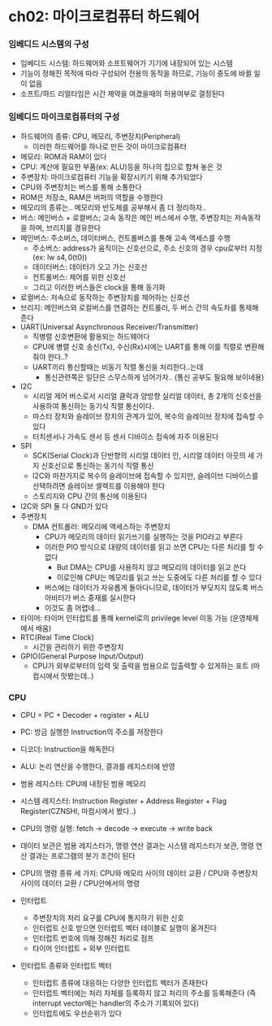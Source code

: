 # ch02: 마이크로컴퓨터 하드웨어

### 임베디드 시스템의 구성
* 임베디드 시스템: 하드웨어와 소프트웨어가 기기에 내장되어 있는 시스템
* 기능이 정해진 목적에 따라 구성되어 전용의 동작을 하므로, 기능이 중도에 바뀔 일이 없음
* 소프트/하드 리얼타임은 시간 제약을 여겼을때의 허용여부로 결정된다

### 임베디드 마이크로컴퓨터의 구성
* 하드웨어의 종류: CPU, 메모리, 주변장치(Peripheral)
   * 이러한 하드웨어를 하나로 만든 것이 마이크로컴퓨터
* 메모리: ROM과 RAM이 있다
* CPU: 계산에 필요한 부품(ex: ALU)등을 하나의 칩으로 합쳐 놓은 것
* 주변장치: 마이크로컴퓨터 기능을 확장시키기 위해 추가되었다
* CPU와 주변장치는 버스를 통해 소통한다
* ROM은 저장소, RAM은 버퍼의 역할을 수행한다
* 메모리의 종류는.. 메모리와 반도체를 공부해서 좀 더 정리하자..
* 버스: 메인버스 + 로컬버스; 고속 동작은 메인 버스에서 수행, 주변장치는 저속동작을 하며, 브리지를 경유한다
* 메인버스: 주소버스, 데이터버스, 컨트롤버스를 통해 고속 액세스를 수행
    * 주소버스: address가 움직이는 신호선으로, 주소 신호의 경우 cpu로부터 지정 (ex: lw $s4, 0($t0))
    * 데이터버스: 데이터가 오고 가는 신호선
    * 컨트롤버스: 제어를 위한 신호선
    * 그리고 이러한 버스들은 clock을 통해 동기화
* 로컬버스: 저속으로 동작하는 주변장치를 제어하는 신호선
* 브리지: 메인버스와 로컬버스를 연결하는 컨트롤러, 두 버스 간의 속도차를 통제해준다
* UART(Universal Asynchronous Receiver/Transmitter)
    * 직병렬 신호변환에 활용되는 하드웨어다
    * CPU에 병렬 신호 송신(Tx), 수신(Rx)시에는 UART를 통해 이를 직렬로 변환해줘야 한다..?
    * UART끼리 통신할때는 비동기 직렬 통신을 처리한다..는데
      * 통신관련쪽은 일단은 스무스하게 넘어가자.. (통신 공부도 필요해 보이네용)
* I2C
    * 시리얼 제어 버스로서 시리얼 클럭과 양방향 실리얼 데이터, 총 2개의 신호선을 사용하여 통신하는 동기식 직렬 통신이다.
    * 마스터 장치와 슬레이브 장치의 관계가 있어, 복수의 슬레이브 장치에 접속할 수 있다
    * 터치센서나 가속도 센서 등 센서 디바이스 접속에 자주 이용된다
* SPI
    * SCK(Serial Clock)과 단반향의 시리얼 데이터 인, 시리얼 데이터 아웃의 세 가지 신호선으로 통신하는 동기식 직렬 통신
    * I2C와 마찬가지로 복수의 슬레이브에 접속할 수 있지만, 슬레이브 디바이스를 선택하려면 슬레이브 셀렉트를 이용해야 한다
    * 스토리지와 CPU 간의 통신에 이용된다
* I2C와 SPI 둘 다 GND가 있다
* 주변장치
  * DMA 컨트롤러: 메모리에 액세스하는 주변장치
    * CPU가 메모리의 데이터 읽기쓰기를 실행하는 것을 PIO라고 부른다
    * 이러한 PIO 방식으로 대량의 데이터를 읽고 쓰면 CPU는 다른 처리를 할 수 없다
      * But DMA는 CPU를 사용하지 않고 메모리의 데이터를 읽고 쓴다
      * 이로인해 CPU는 메모리를 읽고 쓰는 도중에도 다른 처리를 할 수 있다
    * 버스에는 데이터가 자유롭게 돌아다니므로, 데이터가 부딪치지 않도록 버스 아비터가 버스 중재를 실시한다
    * 이것도 좀 어렵네...
* 타이머: 타이머 인터럽트를 통해 kernel로의 privilege level 이동 가능 (운영체제에서 배움)
* RTC(Real Time Clock)
    * 시간을 관리하기 위한 주변장치
* GPIO(General Purpose Input/Output)
    * CPU가 외부로부터의 입력 및 출력을 범용으로 입출력할 수 있게하는 포트 (마컴시에서 맛봤는데..)

### CPU
* CPU = PC + Decoder + register + ALU
* PC: 방금 실행한 Instruction의 주소를 저장한다
* 디코더: Instruction을 해독한다
* ALU: 논리 연산을 수행한다, 결과를 레지스터에 반영
* 범용 레지스터: CPU에 내장된 범용 메모리
* 시스템 레지스터: Instruction Register + Address Register + Flag Register(CZNSHI, 마컴시에서 봤다..)
* CPU의 명령 실행: fetch -> decode -> execute -> write back
* 데이터 보관은 범용 레지스터가, 명령 연산 결과는 시스템 레지스터가 보관, 명령 연산 결과는 프로그램의 분기 조건이 된다
* CPU의 명령 종류 세 가지: CPU와 메모리 사이의 데이터 교환 / CPU와 주변장치 사이의 데이터 교환 / CPU안에서의 명령
* 인터럽트
  * 주변장치의 처리 요구를 CPU에 통지하기 위한 신호
  * 인터럽트 신호 받으면 인터럽트 벡터 테이블로 실행이 옮겨진다
  * 인터럽트 번호에 의해 정해진 처리로 점프
  * 타이머 인터럽트 + 외부 인터럽트

* 인터럽트 종류와 인터럽트 벡터
  * 인터럽트 종류에 대응하는 다양한 인터럽트 벡터가 존재한다
  * 인터럽트 벡터에는 처리 자체를 등록하지 않고 처리의 주소를 등록해준다 (즉 interrupt vector에는 handler의 주소가 기록되어 있다)
  * 인터럽트에도 우선순위가 있다

